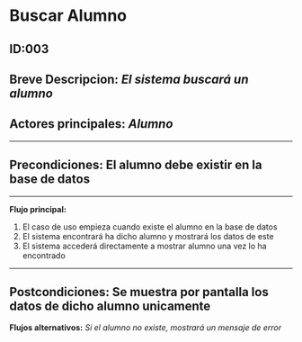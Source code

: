 # Buscar Alumno

## **ID:003** 
## **Breve Descripcion:** _El sistema buscará un alumno_  
## **Actores principales**: _Alumno_
---------------------------------------------------------

## **Precondiciones:** El alumno debe existir en la base de datos

---------------------------------------------------------

**Flujo principal:** 
1. El caso de uso empieza cuando existe el alumno en la base de datos
2. El sistema encontrará ha dicho alumno y mostrará los datos de este
3. El sistema accederá directamente a mostrar alumno una vez lo ha encontrado

----------------------------------------------------------
**Postcondiciones:** Se muestra por pantalla los datos de dicho alumno unicamente
----------------------------------------------------------

**Flujos alternativos:** 
_Si el alumno no existe, mostrará un mensaje de error_
